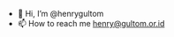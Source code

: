 - 👋 Hi, I’m @henrygultom
- 📫 How to reach me henry@gultom.or.id

<!---
henrygultom/henrygultom is a ✨ special ✨ repository because its `README.md` (this file) appears on your GitHub profile.
You can click the Preview link to take a look at your changes.
--->
